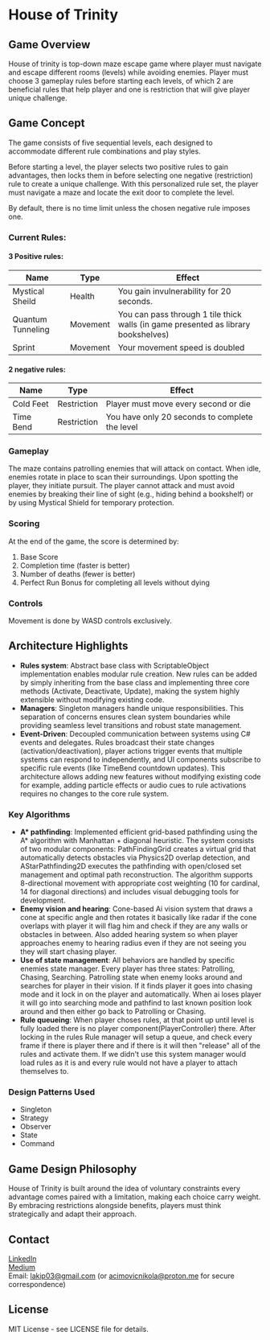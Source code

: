 # House of Trinity

## Game Overview
House of trinity is top-down maze escape game where player must navigate and escape different rooms (levels) while avoiding enemies. Player must choose 3 gameplay rules before starting each levels, of which 2 are beneficial rules that help player and one is restriction that will give player unique challenge.

## Game Concept
The game consists of five sequential levels, each designed to accommodate different rule combinations and play styles.

Before starting a level, the player selects two positive rules to gain advantages, then locks them in before selecting one negative (restriction) rule to create a unique challenge. With this personalized rule set, the player must navigate a maze and locate the exit door to complete the level.

By default, there is no time limit unless the chosen negative rule imposes one.

### Current Rules:

#### 3 Positive rules:
| Name              | Type     | Effect                                                                             |
| ----------------- | -------- | ---------------------------------------------------------------------------------- |
| Mystical Sheild   | Health   | You gain invulnerability for 20 seconds.                                           |
| Quantum Tunneling | Movement | You can pass through 1 tile thick walls (in game presented as library bookshelves) |
| Sprint            | Movement | Your movement speed is doubled                                                     |\

#### 2 negative rules:
| Name      | Type        | Effect                                         |
| --------- | ----------- | ---------------------------------------------- |
| Cold Feet | Restriction | Player must move every second or die           |
| Time Bend | Restriction | You have only 20 seconds to complete the level | \ |

### Gameplay
The maze contains patrolling enemies that will attack on contact. When idle, enemies rotate in place to scan their surroundings. Upon spotting the player, they initiate pursuit. The player cannot attack and must avoid enemies by breaking their line of sight (e.g., hiding behind a bookshelf) or by using Mystical Shield for temporary protection.

### Scoring
At the end of the game, the score is determined by:
1) Base Score
2) Completion time (faster is better)
3) Number of deaths (fewer is better)
4) Perfect Run Bonus for completing all levels without dying

### Controls
Movement is done by WASD controls exclusively.

## Architecture Highlights
- **Rules system**: Abstract base class with ScriptableObject implementation enables modular rule creation. New rules can be added by simply inheriting from the base class and implementing three core methods (Activate, Deactivate, Update), making the system highly extensible without modifying existing code.
- **Managers**: Singleton managers handle unique responsibilities. This separation of concerns ensures clean system boundaries while providing seamless level transitions and robust state management.
- **Event-Driven**: Decoupled communication between systems using C# events and delegates. Rules broadcast their state changes (activation/deactivation), player actions trigger events that multiple systems can respond to independently, and UI components subscribe to specific rule events (like TimeBend countdown updates). This architecture allows adding new features without modifying existing code for example, adding particle effects or audio cues to rule activations requires no changes to the core rule system.
### Key Algorithms
- **A\* pathfinding**: Implemented efficient grid-based pathfinding using the A* algorithm with Manhattan + diagonal heuristic. The system consists of two modular components: PathFindingGrid creates a virtual grid that automatically detects obstacles via Physics2D overlap detection, and AStarPathfinding2D executes the pathfinding with open/closed set management and optimal path reconstruction. The algorithm supports 8-directional movement with appropriate cost weighting (10 for cardinal, 14 for diagonal directions) and includes visual debugging tools for development.
- **Enemy vision and hearing**: Cone-based Ai vision system that draws a cone at specific angle and then rotates it basically like radar if the cone overlaps with player it will flag him and check if they are any walls or obstacles in between. Also added hearing system so when player approaches enemy to hearing radius even if they are not seeing you they will start chasing player.
- **Use of state management**: All behaviors are handled by specific enemies state manager. Every player has three states: Patrolling, Chasing, Searching. Patrolling state when enemy looks around and searches for player in their vision. If it finds player it goes into chasing mode and it lock in on the player and automatically. When ai loses player it will go into searching mode and pathfind to last known position look around and then either go back to Patrolling or Chasing.
- **Rule queueing**: When player choses rules, at that point up until level is fully loaded there is no player component(PlayerController) there. After locking in the rules Rule manager will setup a queue, and check every frame if there is player there and if there is it will then "release" all of the rules and activate them. If we didn't use this system manager would load rules as it is and every rule would not have a player to attach themselves to.
### Design Patterns Used
- Singleton
- Strategy
- Observer
- State
- Command

## Game Design Philosophy
House of Trinity is built around the idea of voluntary constraints every advantage comes paired with a limitation, making each choice carry weight. By embracing restrictions alongside benefits, players must think strategically and adapt their approach.

## Contact
[LinkedIn](https://www.linkedin.com/in/nikolaacimovic/) \
[Medium](https://medium.com/@lakip03) \
Email: lakip03@gmail.com (or acimovicnikola@proton.me for secure correspondence)


## License
MIT License - see LICENSE file for details.